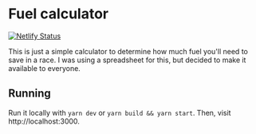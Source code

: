 # Fuel calculator

[![Netlify Status](https://api.netlify.com/api/v1/badges/e40b3758-20f6-4044-8b7c-cfd28a95257c/deploy-status)](https://app.netlify.com/sites/fuel-calculator/deploys)

This is just a simple calculator to determine how much fuel you'll need to
save in a race. I was using a spreadsheet for this, but decided to make it
available to everyone.

## Running

Run it locally with `yarn dev` or `yarn build && yarn start`. Then, visit
http://localhost:3000.
